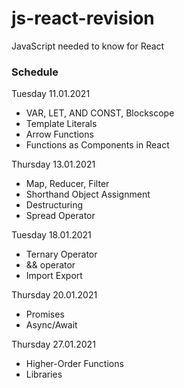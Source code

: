 # js-react-revision
JavaScript needed to know for React

### Schedule 

Tuesday 11.01.2021
- VAR, LET, AND CONST, Blockscope
- Template Literals 
- Arrow Functions
- Functions as Components in React

Thursday 13.01.2021
- Map, Reducer, Filter
- Shorthand Object Assignment
- Destructuring
- Spread Operator

Tuesday 18.01.2021
- Ternary Operator
- && operator
- Import Export

Thursday 20.01.2021
- Promises
- Async/Await 

Thursday 27.01.2021
- Higher-Order Functions
- Libraries
